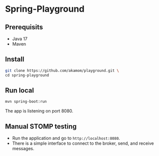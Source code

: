 # Spring-Playground
## Prerequisits
- Java 17
- Maven

## Install
```bash
git clone https://github.com/akamom/playground.git \
cd spring-playground
```
## Run local
```bash
mvn spring-boot:run
```
The app is listening on port 8080.

## Manual STOMP testing
- Run the application and go to `http://localhost:8080`.
- There is a simple interface to connect to the broker, send, and receive messages.

